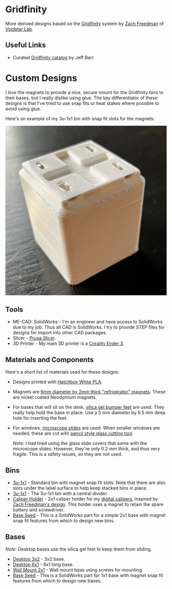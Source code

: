 # Gridfinity

More derived designs based on the [Gridfinity](https://thangs.com/search/gridfinity) system by [Zach Freedman](https://www.youtube.com/c/ZackFreedman/about) of [Voidstar Lab](https://www.voidstarlab.com/).

## Useful Links

* Curated [Gridfinity catalog](https://github.com/jeffbarr/gridfinity-catalog) by Jeff Barr.

# Custom Designs

I *love* the magnets to provide a nice, secure mount for the Gridfinity bins to their bases, but  I really dislike using glue.  The key differentiator of these designs is that  I've tried to use snap fits or heat stakes where possible to avoid using glue.  

Here's an example of my 3u-1x1 bin with snap fit slots for the magnets:

![3u-1x1](bins/3u-1x1/3u-1x1-bottom.png)

## Tools

* ME-CAD: SolidWorks - I'm an engineer and have access to SolidWorks due to my job.  Thus all CAD is SolidWorks.  I try to provide STEP files for designs for import into other CAD packages.
* Slicer - [Prusa Slicer](https://www.prusa3d.com/page/prusaslicer_424/).
* 3D Printer - My main 3D printer is a [Creality Ender 3](https://www.creality.com/products/ender-3-3d-printer).

## Materials and Components

Here's a short list of materials used for these designs:

* Designs printed with [Hatchbox White PLA](https://www.amazon.com/gp/product/B00J0GMMP6/ref=ppx_yo_dt_b_asin_title_o06_s01).
* Magnets are [6mm diameter by 2mm thick "refrigerator" magnets](https://www.amazon.com/gp/product/B07KJ9H31P/ref=ppx_yo_dt_b_asin_title_o08_s02).  These are nickel coated Neodymium magnets.
* For bases that will sit on the desk, [silica gel bumper feet](https://www.amazon.com/gp/product/B081J3Q641/ref=ppx_yo_dt_b_asin_title_o05_s00) are used.  They really help hold the base in place.  Use a 5 mm diameter by 6.5 mm deep hole for inserting the feet.
* For windows, [microscope slides](https://www.amazon.com/gp/product/B0747R2M26/ref=ppx_yo_dt_b_asin_title_o00_s00) are used.  When smaller windows are needed, these are cut with [pencil style glass cutting tool](https://www.amazon.com/gp/product/B0B3D2G499/ref=ppx_yo_dt_b_asin_title_o04_s00).

    *Note*: I had tried using the glass slide covers that some with the microscope slides.  However, they're only 0.2 mm thick, and thus very fragile. This is a safety issues, so they are not used. 

## Bins

* [3u-1x1](bins/3u-1x1) - Standard bin with magnet snap fit slots.  Note that there are also slots under the label surface to help keep stacked bins in place.
* [3u-1x1](bins/3u-1x1-split) - The 3u-1x1 bin with a central divider.
* [Caliper Holder](bins/caliper-holder-2x1) - 2x1 caliper holder for my [digital calipers](https://www.amazon.com/REXBETI-Micrometer-Measuring-Millimeter-Protection/dp/B07C94MHJ4/ref=sr_1_3), inspired by [Zach Freedman's design](https://thangs.com/designer/ZackFreedman/3d-model/Gridfinity%20Caliper%20Holder-62216).  This holder uses a magnet to retain the spare battery and screwdriver.
* [Base Seed](bins/bin-base-seed-2x1.SLDPRT) - This is a SolidWorks part for a simple 2x1 base with magnet snap fit features from which to design new bins.

## Bases

*Note*: Desktop bases use the silica gel feet to keep them from sliding.

* [Desktop 3x2](bases/desktop-base-3x2) - 3x2 base.
* [Desktop 6x1](bases/desktop-base-6x1) - 6x1 long base.
* [Wall Mount 2x1](bases/wall-bracket-2x1) - Wall mount base using screws for mounting.
* [Base Seed](bases/baseplate-seed-1x1.SLDPRT) - This is a SolidWorks part fpr 1x1 base with magnet snap fit features from which to design new bases.
